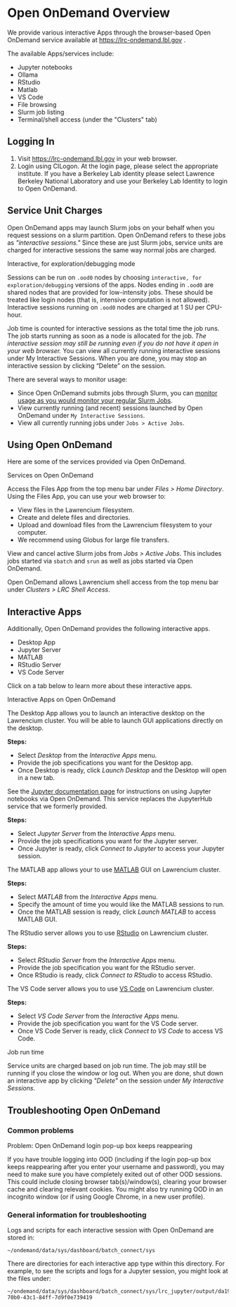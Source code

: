 # Open OnDemand Overview

We provide various interactive Apps through the browser-based Open OnDemand service available at <https://lrc-ondemand.lbl.gov> .

The available Apps/services include:

- Jupyter notebooks
- Ollama
- RStudio
- Matlab
- VS Code
- File browsing
- Slurm job listing
- Terminal/shell access (under the "Clusters" tab)

## Logging In

1. Visit <https://lrc-ondemand.lbl.gov> in your web browser.
1. Login using CILogon. At the login page, please select the appropriate institute. If you have a Berkeley Lab identity please select Lawrence Berkeley National Laboratory and use your Berkeley Lab Identity to login to Open OnDemand.

## Service Unit Charges

Open OnDemand apps may launch Slurm jobs on your behalf when you request sessions on a slurm partition. Open OnDemand refers to these jobs as *"interactive sessions."* Since these are just Slurm jobs, service units are charged for interactive sessions the same way normal jobs are charged.

Interactive, for exploration/debugging mode

Sessions can be run on `.ood0` nodes by choosing `interactive, for exploration/debugging` versions of the apps. Nodes ending in `.ood0` are shared nodes that are provided for low-intensity jobs. These should be treated like login nodes (that is, intensive computation is not allowed). Interactive sessions running on `.ood0` nodes are charged at 1 SU per CPU-hour.

Job time is counted for interactive sessions as the total time the job runs. The job starts running as soon as a node is allocated for the job. *The interactive session may still be running even if you do not have it open in your web browser.* You can view all currently running interactive sessions under My Interactive Sessions. When you are done, you may stop an interactive session by clicking “Delete” on the session.

There are several ways to monitor usage:

- Since Open OnDemand submits jobs through Slurm, you can [monitor usage as you would monitor your regular Slurm Jobs](../../running/monitor-jobs/).
- View currently running (and recent) sessions launched by Open OnDemand under `My Interactive Sessions`.
- View all currently running jobs under `Jobs > Active Jobs`.

## Using Open OnDemand

Here are some of the services provided via Open OnDemand.

Services on Open OnDemand

Access the Files App from the top menu bar under *Files > Home Directory*. Using the Files App, you can use your web browser to:

- View files in the Lawrencium filesystem.
- Create and delete files and directories.
- Upload and download files from the Lawrencium filesystem to your computer.
- We recommend using Globus for large file transfers.

View and cancel active Slurm jobs from *Jobs > Active Jobs*. This includes jobs started via `sbatch` and `srun` as well as jobs started via Open OnDemand.

Open OnDemand allows Lawrencium shell access from the top menu bar under *Clusters > LRC Shell Access*.

## Interactive Apps

Additionally, Open OnDemand provides the following interactive apps.

- Desktop App
- Jupyter Server
- MATLAB
- RStudio Server
- VS Code Server

Click on a tab below to learn more about these interactive apps.

Interactive Apps on Open OnDemand

The Desktop App allows you to launch an interactive desktop on the Lawrencium cluster. You will be able to launch GUI applications directly on the desktop.

**Steps:**

- Select *Desktop* from the *Interactive Apps* menu.
- Provide the job specifications you want for the Desktop app.
- Once Desktop is ready, click *Launch Desktop* and the Desktop will open in a new tab.

See the [Jupyter documentation page](../jupyter-server/) for instructions on using Jupyter notebooks via Open OnDemand. This service replaces the JupyterHub service that we formerly provided.

**Steps:**

- Select *Jupyter Server* from the *Interactive Apps* menu.
- Provide the job specifications you want for the Jupyter server.
- Once Jupyter is ready, click *Connect to Jupyter* to access your Jupyter session.

The MATLAB app allows your to use [MATLAB](https://www.mathworks.com/products/matlab.html) GUI on Lawrencium cluster.

**Steps:**

- Select *MATLAB* from the *Interactive Apps* menu.
- Specify the amount of time you would like the MATLAB sessions to run.
- Once the MATLAB session is ready, click *Launch MATLAB* to access MATLAB GUI.

The RStudio server allows you to use [RStudio](https://www.rstudio.com/) on Lawrencium cluster.

**Steps:**

- Select *RStudio Server* from the *Interactive Apps* menu.
- Provide the job specification you want for the RStudio server.
- Once RStudio is ready, click *Connect to RStudio* to access RStudio.

The VS Code server allows you to use [VS Code](https://code.visualstudio.com/) on Lawrencium cluster.

**Steps:**

- Select *VS Code Server* from the *Interactive Apps* menu.
- Provide the job specification you want for the VS Code server.
- Once VS Code Server is ready, click *Connect to VS Code* to access VS Code.

Job run time

Service units are charged based on job run time. The job may still be running if you close the window or log out. When you are done, shut down an interactive app by clicking *"Delete"* on the session under *My Interactive Sessions*.

## Troubleshooting Open OnDemand

### Common problems

Problem: Open OnDemand login pop-up box keeps reappearing

If you have trouble logging into OOD (including if the login pop-up box keeps reappearing after you enter your username and password), you may need to make sure you have completely exited out of other OOD sessions. This could include closing browser tab(s)/window(s), clearing your browser cache and clearing relevant cookies. You might also try running OOD in an incognito window (or if using Google Chrome, in a new user profile).

### General information for troubleshooting

Logs and scripts for each interactive session with Open OnDemand are stored in:

```
~/ondemand/data/sys/dashboard/batch_connect/sys

```

There are directories for each interactive app type within this directory. For example, to see the scripts and logs for a Jupyter session, you might look at the files under:

```
~/ondemand/data/sys/dashboard/batch_connect/sys/lrc_jupyter/output/da19101d-70b0-43c1-84ff-7d9f0e739419

```
